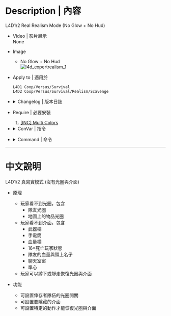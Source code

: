 # Description | 內容
L4D1/2 Real Realism Mode (No Glow + No Hud)

* Video | 影片展示
<br/>None

* Image
	* No Glow + No Hud
	<br/>![l4d_expertrealism_1](image/l4d_expertrealism_1.gif)

* Apply to | 適用於
    ```
    L4D1 Coop/Versus/Survival
    L4D2 Coop/Versus/Survival/Realism/Scavenge
    ```

* <details><summary>Changelog | 版本日誌</summary>

	* v1.4 (2023-2-27)
		* Remake code
		* Control glow and hud flag
		* Enable Hard Core Hud Mode, hide HUD and Glow by default, Hud will show while survivors are in stillness or holding SLOW_WALK(Shift) or holding DUCK
		* Add Cvars

	* v1.0
        * [Original Plugin by th3y](https://forums.alliedmods.net/showthread.php?t=328015)
</details>

* Require | 必要安裝
	1. [[INC] Multi Colors](https://github.com/fbef0102/L4D1_2-Plugins/releases/tag/Multi-Colors)

* <details><summary>ConVar | 指令</summary>

	* cfg/sourcemod/l4d_explosive_cars.cfg
        ```php
		// 0=Plugin off, 1=Plugin on.
		l4d_expertrealism_enable "1"

		// If 1, Enable Server Glows for survivor team. (0=Hide Glow)
		l4d_survivor_glowenable "0"

		// For HardCore Mode, changes how message displays. (0: Disable, 1:In chat, 2: In Hint Box, 3: In center text)
		l4d_survivor_hardcore_announce_type "0"

		// For HardCore Mode, HUD and Glow will show while survivors 1: stay still, 2: Walk(Shift), 4: Crouch(DUCK), 8: Crouch(DUCK) and stay still, add numbers together (0: None).
		l4d_survivor_hardcore_buttons "4"

		// If 1, Enable HardCore Mode, enable HUD and Glow if survivors hold hardcore_buttons.
		l4d_survivor_hardcore_enable "1"

		// For HardCore Mode, How long to keep the hud and glow enabled after surviors release hardcore_buttons. (0=Instant Disable)
		l4d_survivor_hardcore_keep_time "0.0"

		// For HardCore Mode, How long does it take to enable the hud and glow after surviors hold hardcore_buttons. (0=Instant Enable)
		l4d_survivor_hardcore_wait_time "1.0"

		// HUD hidden flag for survivor team. (1=weapon selection, 2=flashlight, 4=all, 8=health, 16=player dead, 32=needssuit, 64=misc, 128=chat, 256=crosshair, 512=vehicle crosshair, 1024=in vehicle)
		l4d_survivor_hidehud "64"

		// Turns on and off the terror glow highlight effects (Hidden Value Cvar)
		sv_glowenable "1"
        ```
</details>

* <details><summary>Command | 命令</summary>

	* **Hide one client glow (Admin Flag: ADMFLAG_BAN)**
		```php
		sm_glowoff
		```

	* **Show one client glow (Admin Flag: ADMFLAG_BAN)**
		```php
		sm_glowon
		```

	* **Hide your hud flag (Admin Flag: ADMFLAG_BAN)**
		```php
		sm_hidehud
		sm_hud
		```

</details>

- - - -
# 中文說明
L4D1/2 真寫實模式 (沒有光圈與介面)

* 原理
	* 玩家看不到光圈，包含
		* 隊友光圈
		* 地圖上的物品光圈
	* 玩家看不到介面，包含
		* 武器欄
		* 手電筒
		* 血量欄
		* 16=死亡玩家狀態
		* 隊友的血量與頭上名子
		* 聊天室窗
		* 準心
	* 玩家可以蹲下或靜走恢復光圈與介面

* 功能
	* 可設置倖存者隊伍的光圈開關
	* 可設置要隱藏的介面
	* 可設置特定的動作才能恢復光圈與介面
